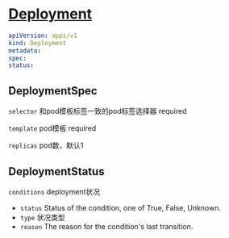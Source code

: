 # [Deployment](https://kubernetes.io/docs/reference/kubernetes-api/workload-resources/deployment-v1/)

```yaml
apiVersion: apps/v1
kind: Deployment
metadata:
spec:
status:
```

## DeploymentSpec

`selector` 和pod模板标签一致的pod标签选择器 required

`template` pod模板 required

`replicas` pod数，默认1

## DeploymentStatus

`conditions` deployment状况

- `status` Status of the condition, one of True, False, Unknown.
- `type` 状况类型
- `reason` The reason for the condition's last transition.
